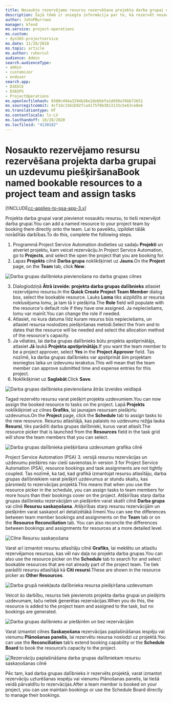 ```yaml
---
title: Nosaukto rezervējamo resursu rezervēšana projekta darba grupai un uzdevumu piešķiršana
description: Šajā tēmā ir sniegta informācija par to, kā rezervēt nosauktos resursus projekta darba grupām un piešķirt tās uzdevumiem.
author: JohnPBurrows
manager: kfend
ms.service: project-operations
ms.custom:
- dyn365-projectservice
ms.date: 11/28/2018
ms.topic: article
ms.author: ruhercul
audience: Admin
search.audienceType:
- admin
- customizer
- enduser
search.app:
- D365CE
- D365PS
- ProjectOperations
ms.openlocfilehash: 0300c494a3294b26e2de6bbfa1dd50a76bb72651
ms.sourcegitcommit: 4cf1dc1561b92fca4175f0b3813133c5e63ce8e6
ms.translationtype: HT
ms.contentlocale: lv-LV
ms.lasthandoff: 10/28/2020
ms.locfileid: "4130182"
---
```

# <a name="book-named-bookable-resources-to-a-project-team-and-assign-tasks"></a><span data-ttu-id="0de7a-103">Nosaukto rezervējamo resursu rezervēšana projekta darba grupai un uzdevumu piešķiršana</span><span class="sxs-lookup"><span data-stu-id="0de7a-103">Book named bookable resources to a project team and assign tasks</span></span> 

[!INCLUDE[cc-applies-to-psa-app-3.x](../includes/cc-applies-to-psa-app-3x.md)]

<span data-ttu-id="0de7a-104">Projekta darba grupai varat pievienot nosauktu resursu, to tieši rezervējot darba grupai.</span><span class="sxs-lookup"><span data-stu-id="0de7a-104">You can  add a named resource to your project team by booking them directly onto the team.</span></span> <span data-ttu-id="0de7a-105">Lai to paveiktu, izpildiet tālāk norādītās darbības.</span><span class="sxs-lookup"><span data-stu-id="0de7a-105">To do this, complete the following steps.</span></span>

1. <span data-ttu-id="0de7a-106">Programmā Project Service Automation dodieties uz sadaļu **Projekti** un atveriet projektu, kam veicat rezervāciju.</span><span class="sxs-lookup"><span data-stu-id="0de7a-106">In  Project Service Automation, go to **Projects**, and select the open the project that you are booking for.</span></span>
2. <span data-ttu-id="0de7a-107">Lapas **Projekts** cilnē **Darba grupa** noklikšķiniet uz **Jauns**.</span><span class="sxs-lookup"><span data-stu-id="0de7a-107">On the **Project** page, on the **Team** tab, click **New**.</span></span> 

![Darba grupas dalībnieka pievienošana no darba grupas cilnes](media/RM-how-to-1.png)

3. <span data-ttu-id="0de7a-109">Dialoglodziņā **Ātrā izveide: projekta darba grupas dalībnieks** atlasiet rezervējamo resursu.</span><span class="sxs-lookup"><span data-stu-id="0de7a-109">In the **Quick Create Project Team Member** dialog box, select the bookable resource.</span></span> <span data-ttu-id="0de7a-110">Lauks **Loma** tiks aizpildīts ar resursa noklusējuma lomu, ja tam tā ir piešķirta.</span><span class="sxs-lookup"><span data-stu-id="0de7a-110">The **Role** field will populate with the resource's default role if they have one assigned.</span></span> <span data-ttu-id="0de7a-111">Ja nepieciešams, lomu var mainīt.</span><span class="sxs-lookup"><span data-stu-id="0de7a-111">You can change the role if needed.</span></span> 
4. <span data-ttu-id="0de7a-112">Atlasiet, no kura datuma līdz kuram resurss būs nepieciešams, un atlasiet resursa noslodzes piešķiršanas metodi.</span><span class="sxs-lookup"><span data-stu-id="0de7a-112">Select the from and to dates that the resource will be needed and select the allocation method of the resource's capacity.</span></span> 
5. <span data-ttu-id="0de7a-113">Ja vēlaties, lai darba grupas dalībnieks būtu projekta apstiprinātājs, atlasiet **Jā** laukā **Projekta apstiprinātājs**.</span><span class="sxs-lookup"><span data-stu-id="0de7a-113">If you want the team member to be a project approver, select **Yes** in the **Project Approver** field.</span></span> <span data-ttu-id="0de7a-114">Tas nozīmē, ka darba grupas dalībnieks var apstiprināt šim projektam iesniegtos laika un izdevumu ierakstus.</span><span class="sxs-lookup"><span data-stu-id="0de7a-114">This will mean that the team member can approve submitted time and expense entries for this project.</span></span> 
6. <span data-ttu-id="0de7a-115">Noklikšķiniet uz **Saglabāt**.</span><span class="sxs-lookup"><span data-stu-id="0de7a-115">Click **Save**.</span></span>

![Darba grupas dalībnieka pievienošana ātrās izveides veidlapā](media/RM-how-to-2.png)


<span data-ttu-id="0de7a-117">Tagad rezervēto resursu varat piešķirt projekta uzdevumiem.</span><span class="sxs-lookup"><span data-stu-id="0de7a-117">You can now assign the booked resource to tasks on the project.</span></span> <span data-ttu-id="0de7a-118">Lapā **Projekts** noklikšķiniet uz cilnes **Grafiks**, lai jaunajam resursam piešķirtu uzdevumus.</span><span class="sxs-lookup"><span data-stu-id="0de7a-118">On the **Project** page, click the **Schedule** tab to assign tasks to the new resource.</span></span> <span data-ttu-id="0de7a-119">Resursu atlasītājā, kas palaists no uzdevumu režģa lauka **Resursi**, tiks parādīti darba grupas dalībnieki, kurus varat atlasīt.</span><span class="sxs-lookup"><span data-stu-id="0de7a-119">The resource picker that is launched from the **Resources** field in the task grid will show the team members that you can select.</span></span>

![Darba grupas dalībnieka piešķiršana uzdevumam grafika cilnē](media/RM-how-to-3.png)

<span data-ttu-id="0de7a-121">Project Service Automation (PSA) 3. versijā resursu rezervācijas un uzdevumu piešķires nav cieši savienotas.</span><span class="sxs-lookup"><span data-stu-id="0de7a-121">In version 3 for Project Service Automation (PSA), resource bookings and task assignments are not tightly coupled.</span></span> <span data-ttu-id="0de7a-122">Tas nozīmē, ka tad, kad grafikā izmantojat resursu atlasītāju, darba grupas dalībniekiem varat piešķirt uzdevumus ar stundu skaitu, kas pārsniedz to rezervācijas projektā.</span><span class="sxs-lookup"><span data-stu-id="0de7a-122">This means that when you use the resource picker in the schedule, you can assign tasks to team members for more hours than their bookings cover on the project.</span></span>
<span data-ttu-id="0de7a-123">Atšķirības starp darba grupas dalībnieku rezervācijām un piešķirēm varat skatīt cilnē **Darba grupa** vai cilnē **Resursu saskaņošana**. Atšķirības starp resursu rezervācijām un piešķirēm varat saskaņot arī detalizētākā līmenī.</span><span class="sxs-lookup"><span data-stu-id="0de7a-123">You can see the differences between team member bookings and assignments on the **Team** tab or on the **Resource Reconciliation** tab. You can also reconcile the differences between bookings and assignments for resources at a more detailed level.</span></span>

![Cilne Resursu saskaņošana](media/RM-how-to-4.png)

<span data-ttu-id="0de7a-125">Varat arī izmantot resursu atlasītāju cilnē **Grafiks**, lai meklētu un atlasītu rezervējamos resursus, kas vēl nav daļa no projekta darba grupas.</span><span class="sxs-lookup"><span data-stu-id="0de7a-125">You can also use the resource picker on the **Schedule** tab to search for and select bookable resources that are not already part of the project team.</span></span> <span data-ttu-id="0de7a-126">Tie tiek parādīti resursu atlasītājā kā **Citi resursi**.</span><span class="sxs-lookup"><span data-stu-id="0de7a-126">These are shown in the resource picker as **Other Resources**.</span></span>

![Darba grupā neiekļauta dalībnieka resursa piešķiršana uzdevumam](media/RM-how-to-5.png)

<span data-ttu-id="0de7a-128">Veicot šo darbību, resurss tiek pievienots projekta darba grupai un piešķirts uzdevumam, taču netiek ģenerētas rezervācijas.</span><span class="sxs-lookup"><span data-stu-id="0de7a-128">When you do this, the resource is added to the project team and assigned to the task, but no bookings are generated.</span></span>

![Darba grupas dalībnieks ar piešķirēm un bez rezervācijām](media/RM-how-to-6.png)

<span data-ttu-id="0de7a-130">Varat izmantot cilnes **Saskaņošana** rezervācijas paplašināšanas iespēju vai vienumu **Plānošanas panelis**, lai rezervētu resursa noslodzi uz projektā.</span><span class="sxs-lookup"><span data-stu-id="0de7a-130">You can use the **Reconciliation** tab’s extend booking capability or the **Schedule Board** to book the resource’s capacity to the project.</span></span>

![Rezervāciju paplašināšana darba grupas dalībniekam resursu saskaņošanas cilnē](media/RM-how-to-7.png)

<span data-ttu-id="0de7a-132">Pēc tam, kad darba grupas dalībnieks ir rezervēts projektā, varat izmantot rezervāciju uzturēšanas iespēju vai vienumu Plānošanas panelis, lai tiešā veidā pārvaldītu to rezervācijas.</span><span class="sxs-lookup"><span data-stu-id="0de7a-132">After a team member is booked on your project, you can use maintain bookings or use the Schedule Board directly to manage their bookings.</span></span>
